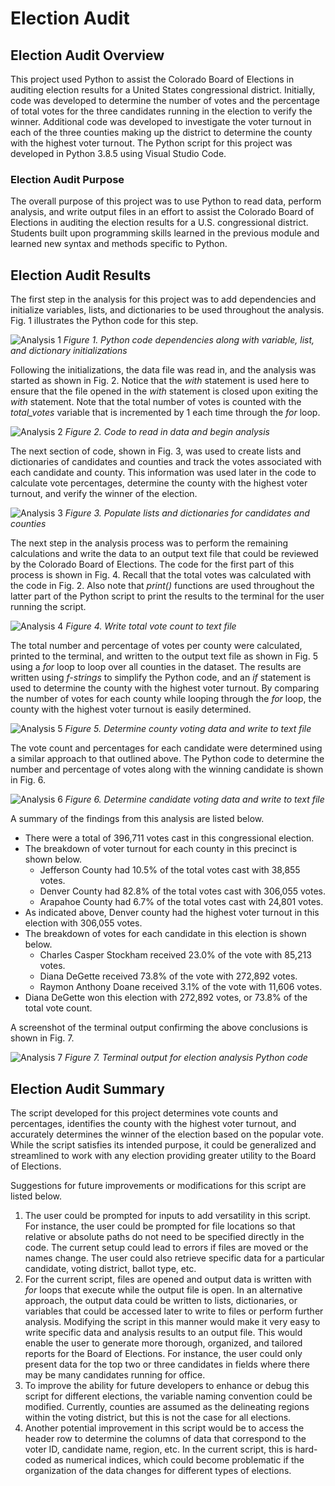 # Election Audit

## Election Audit Overview

This project used Python to assist the Colorado Board of Elections in auditing election results for a United States congressional district. Initially, code was developed to determine the number of votes and the percentage of total votes for the three candidates running in the election to verify the winner. Additional code was developed to investigate the voter turnout in each of the three counties making up the district to determine the county with the highest voter turnout. The Python script for this project was developed in Python 3.8.5 using Visual Studio Code.

### Election Audit Purpose

The overall purpose of this project was to use Python to read data, perform analysis, and write output files in an effort to assist the Colorado Board of Elections in auditing the election results for a U.S. congressional district. Students built upon programming skills learned in the previous module and learned new syntax and methods specific to Python.

## Election Audit Results

The first step in the analysis for this project was to add dependencies and initialize variables, lists, and dictionaries to be used throughout the analysis. Fig. 1 illustrates the Python code for this step.

![Analysis 1](./Resources/Analysis_step1_initializations.png)
*Figure 1. Python code dependencies along with variable, list, and dictionary initializations*

Following the initializations, the data file was read in, and the analysis was started as shown in Fig. 2. Notice that the *with* statement is used here to ensure that the file opened in the *with* statement is closed upon exiting the *with* statement. Note that the total number of votes is counted with the *total_votes* variable that is incremented by 1 each time through the *for* loop.

![Analysis 2](./Resources/Analysis_step2_read_data_and_begin_analysis.png)
*Figure 2. Code to read in data and begin analysis*

The next section of code, shown in Fig. 3, was used to create lists and dictionaries of candidates and counties and track the votes associated with each candidate and county. This information was used later in the code to calculate vote percentages, determine the county with the highest voter turnout, and verify the winner of the election.

![Analysis 3](./Resources/Analysis_step3_lists_and_dictionaries.png)
*Figure 3. Populate lists and dictionaries for candidates and counties*

The next step in the analysis process was to perform the remaining calculations and write the data to an output text file that could be reviewed by the Colorado Board of Elections. The code for the first part of this process is shown in Fig. 4. Recall that the total votes was calculated with the code in Fig. 2. Also note that *print()* functions are used throughout the latter part of the Python script to print the results to the terminal for the user running the script.

![Analysis 4](./Resources/Analysis_step4_write_total_votes.png)
*Figure 4. Write total vote count to text file*

The total number and percentage of votes per county were calculated, printed to the terminal, and written to the output text file as shown in Fig. 5 using a *for* loop to loop over all counties in the dataset. The results are written using *f-strings* to simplify the Python code, and an *if* statement is used to determine the county with the highest voter turnout. By comparing the number of votes for each county while looping through the *for* loop, the county with the highest voter turnout is easily determined.

![Analysis 5](./Resources/Analysis_step5_county_data.png)
*Figure 5. Determine county voting data and write to text file*

The vote count and percentages for each candidate were determined using a similar approach to that outlined above. The Python code to determine the number and percentage of votes along with the winning candidate is shown in Fig. 6.

![Analysis 6](./Resources/Analysis_step6_candidate_data.png)
*Figure 6. Determine candidate voting data and write to text file*

A summary of the findings from this analysis are listed below.

- There were a total of 396,711 votes cast in this congressional election.
- The breakdown of voter turnout for each county in this precinct is shown below.
    - Jefferson County had 10.5% of the total votes cast with 38,855 votes.
    - Denver County had 82.8% of the total votes cast with 306,055 votes.
    - Arapahoe County had 6.7% of the total votes cast with 24,801 votes.
- As indicated above, Denver county had the highest voter turnout in this election with 306,055 votes.
- The breakdown of votes for each candidate in this election is shown below.
    - Charles Casper Stockham received 23.0% of the vote with 85,213 votes.
    - Diana DeGette received 73.8% of the vote with 272,892 votes.
    - Raymon Anthony Doane received 3.1% of the vote with 11,606 votes.
- Diana DeGette won this election with 272,892 votes, or 73.8% of the total vote count.

A screenshot of the terminal output confirming the above conclusions is shown in Fig. 7.

![Analysis 7](./Resources/Terminal_output.png)
*Figure 7. Terminal output for election analysis Python code*

## Election Audit Summary

The script developed for this project determines vote counts and percentages, identifies the county with the highest voter turnout, and accurately determines the winner of the election based on the popular vote. While the script satisfies its intended purpose, it could be generalized and streamlined to work with any election providing greater utility to the Board of Elections.

Suggestions for future improvements or modifications for this script are listed below.

1. The user could be prompted for inputs to add versatility in this script. For instance, the user could be prompted for file locations so that relative or absolute paths do not need to be specified directly in the code. The current setup could lead to errors if files are moved or the names change. The user could also retrieve specific data for a particular candidate, voting district, ballot type, etc.
2. For the current script, files are opened and output data is written with *for* loops that execute while the output file is open. In an alternative approach, the output data could be written to lists, dictionaries, or variables that could be accessed later to write to files or perform further analysis. Modifying the script in this manner would make it very easy to write specific data and analysis results to an output file. This would enable the user to generate more thorough, organized, and tailored reports for the Board of Elections. For instance, the user could only present data for the top two or three candidates in fields where there may be many candidates running for office.
3. To improve the ability for future developers to enhance or debug this script for different elections, the variable naming convention could be modified. Currently, counties are assumed as the delineating regions within the voting district, but this is not the case for all elections.
4. Another potential improvement in this script would be to access the header row to determine the columns of data that correspond to the voter ID, candidate name, region, etc. In the current script, this is hard-coded as numerical indices, which could become problematic if the organization of the data changes for different types of elections.

